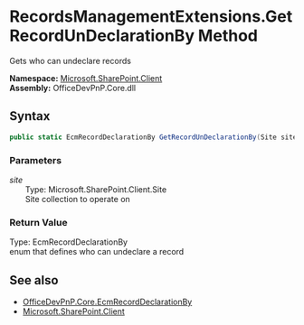 # RecordsManagementExtensions.GetRecordUnDeclarationBy Method  
Gets who can undeclare records  

**Namespace:** [Microsoft.SharePoint.Client](Microsoft.SharePoint.Client.md)  
**Assembly:** OfficeDevPnP.Core.dll  
## Syntax
```C#
public static EcmRecordDeclarationBy GetRecordUnDeclarationBy(Site site)
```
### Parameters
*site*  
&emsp;&emsp;Type: Microsoft.SharePoint.Client.Site  
&emsp;&emsp;Site collection to operate on  
### Return Value
Type: EcmRecordDeclarationBy  
 enum that defines who can undeclare a record

## See also
- [OfficeDevPnP.Core.EcmRecordDeclarationBy](OfficeDevPnP.Core.EcmRecordDeclarationBy.md)
- [Microsoft.SharePoint.Client](Microsoft.SharePoint.Client.md)
